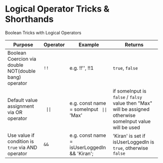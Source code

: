 # Logical Operator Tricks & Shorthands

Boolean Tricks with Logical Operators

| Purpose                                               | Operator           | Example                                              | Returns                                                                                                    |
| ----------------------------------------------------- | ------------------ | ---------------------------------------------------- | ---------------------------------------------------------------------------------------------------------- |
| Boolean Coercion via double NOT(double bang) operator | `!!`               | e.g. !!'', !!1                                       | `true`, `false`                                                                                            |
| Default value assignment via OR operator              | <code> \|\|</code> | e.g. const name = someInput <code> \|\|</code> 'Max' | if someInput is `false` / `falsy` value then "Max" will be assigned otherwise someInput value will be used |
| Use value if condition is `true` via AND operator     | `&&`               | e.g. const name = isUserLoggedIn && 'Kiran';         | 'Kiran' is set if isUserLoggedIn is `true`, otherwise `false`                                              |
